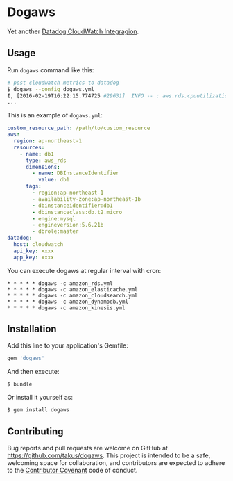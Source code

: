 # Dogaws

Yet another [Datadog CloudWatch Integragion](http://docs.datadoghq.com/integrations/aws/).

## Usage

Run `dogaws` command like this:

```bash
# post cloudwatch metrics to datadog
$ dogaws --config dogaws.yml
I, [2016-02-19T16:22:15.774725 #29631]  INFO -- : aws.rds.cpuutilization ["region:ap-northeast-1", "availability-zone:ap-northeast-1b", "dbinstanceidentifier:db1", "dbinstanceclass:db.t2.micro", "engine:mysql", "engineversion:5.6.21b", "dbrole:master"] [["2016-02-19 07:17:00 UTC",7.42],["2016-02-19 07:15:00 UTC",12.08],["2016-02-19 07:13:00 UTC",10.75],["2016-02-19 07:14:00 UTC",16.33],["2016-02-19 07:16:00 UTC",10.92]]
...
```
This is an example of `dogaws.yml`:

```yaml
custom_resource_path: /path/to/custom_resource
aws:
  region: ap-northeast-1
  resources:
    - name: db1
      type: aws_rds
      dimensions:
        - name: DBInstanceIdentifier
          value: db1
      tags:
        - region:ap-northeast-1
        - availability-zone:ap-northeast-1b
        - dbinstanceidentifier:db1
        - dbinstanceclass:db.t2.micro
        - engine:mysql
        - engineversion:5.6.21b
        - dbrole:master
datadog:
  host: cloudwatch
  api_key: xxxx
  app_key: xxxx
```

You can execute dogaws at regular interval with cron:

```
* * * * * dogaws -c amazon_rds.yml
* * * * * dogaws -c amazon_elasticache.yml
* * * * * dogaws -c amazon_cloudsearch.yml
* * * * * dogaws -c amazon_dynamodb.yml
* * * * * dogaws -c amazon_kinesis.yml
```

## Installation

Add this line to your application's Gemfile:

```ruby
gem 'dogaws'
```

And then execute:

    $ bundle

Or install it yourself as:

    $ gem install dogaws

## Contributing

Bug reports and pull requests are welcome on GitHub at https://github.com/takus/dogaws. This project is intended to be a safe, welcoming space for collaboration, and contributors are expected to adhere to the [Contributor Covenant](contributor-covenant.org) code of conduct.

